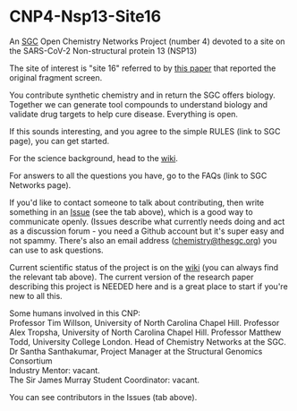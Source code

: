 # CNP4-Nsp13-Site16
An [SGC]((https://www.thesgc.org/)) Open Chemistry Networks Project (number 4) devoted to a site on the SARS-CoV-2 Non-structural protein 13 (NSP13)

The site of interest is "site 16" referred to by [this paper](https://www.nature.com/articles/s41467-021-25166-6) that reported the original fragment screen.

You contribute synthetic chemistry and in return the SGC offers biology. Together we can generate tool compounds to understand biology and validate drug targets to help cure disease. Everything is open.

If this sounds interesting, and you agree to the simple RULES (link to SGC page), you can get started.

For the science background, head to the [wiki](https://github.com/StructuralGenomicsConsortium/CNP4-Nsp13-Site16/wiki). 

For answers to all the questions you have, go to the FAQs (link to SGC Networks page).

If you'd like to contact someone to talk about contributing, then write something in an [Issue](https://github.com/StructuralGenomicsConsortium/CNP4-Nsp13-Site16/issues) (see the tab above), which is a good way to communicate openly. (Issues describe what currently needs doing and act as a discussion forum - you need a Github account but it's super easy and not spammy. There's also an email address (chemistry@thesgc.org) you can use to ask questions.

Current scientific status of the project is on the [wiki](https://github.com/StructuralGenomicsConsortium/CNP4-Nsp13-Site16/wiki) (you can always find the relevant tab above). The current version of the research paper describing this project is NEEDED here and is a great place to start if you're new to all this.

Some humans involved in this CNP:  
Professor Tim Willson, University of North Carolina Chapel Hill.
Professor Alex Tropsha, University of North Carolina Chapel Hill.
Professor Matthew Todd, University College London. Head of Chemistry Networks at the SGC.  
Dr Santha Santhakumar, Project Manager at the Structural Genomics Consortium  
Industry Mentor: vacant.    
The Sir James Murray Student Coordinator: vacant.  

You can see contributors in the Issues (tab above).



